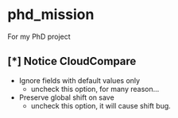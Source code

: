 # phd_mission
For my PhD project



## [*] Notice CloudCompare 

* Ignore fields with default values only
  * uncheck this option, for many reason...
* Preserve global shift on save
  * uncheck this option, it will cause shift bug.
